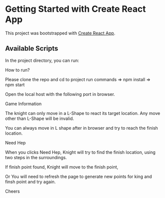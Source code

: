 # Getting Started with Create React App

This project was bootstrapped with [Create React App](https://github.com/facebook/create-react-app).

## Available Scripts

In the project directory, you can run:

How to run?

Please clone the repo and cd to project
run commands
=> npm install
=> npm start 

Open the local host with the following port in browser.

Game Information

The knight can only move in a L-Shape to react its target location.
Any move other than L-Shape will be invalid.

You can always move in L shape after in browser and try to reach the finish location.

 Need Hep

When you clicks Need Hep, Knight will try to find the finish location, using two steps in the surroundings.

If finish point found, Knight will move to the finish point,

Or You will need to refresh the page to generate new points for king and finsh point and try again.

Cheers



